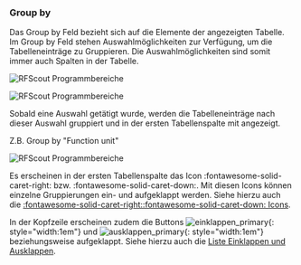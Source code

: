 ### Group by
Das Group by Feld bezieht sich auf die Elemente der angezeigten Tabelle. Im Group by Feld stehen Auswahlmöglichkeiten zur Verfügung, um die Tabelleneinträge zu Gruppieren. Die Auswahlmöglichkeiten sind somit immer auch Spalten in der Tabelle.

![RFScout Programmbereiche](Bilder/RF_SCOUT_groupbyfeld.png)

![RFScout Programmbereiche](Bilder/RF_SCOUT_process_analysis_anzeigebreich_tabelle_1.png)

Sobald eine Auswahl getätigt wurde, werden die Tabelleneinträge nach dieser Auswahl gruppiert und in der ersten Tabellenspalte mit angezeigt.

Z.B. Group by "Function unit"

![RFScout Programmbereiche](Bilder/RF_SCOUT_process_analysis_anzeigebreich_tabelle_groupby_functionunit.png)

Es erscheinen in der ersten Tabellenspalte das Icon :fontawesome-solid-caret-right: bzw. :fontawesome-solid-caret-down:. Mit diesen Icons können einzelne Gruppierungen ein- und aufgeklappt werden. Siehe hierzu auch die [:fontawesome-solid-caret-right::fontawesome-solid-caret-down: Icons](/RFSCOUT/20.13.20/de/appendix/icon.html#caret-right-und-caret-down).

In der Kopfzeile erscheinen zudem die Buttons
![einklappen_primary](Bilder/einklappen_primary.fa02e0a4.svg){: style="width:1em"}
und
![ausklappen_primary](Bilder/ausklappen_primary.09cf35c7.svg){: style="width:1em"} beziehungsweise aufgeklappt.
Siehe hierzu auch die [Liste Einklappen und Ausklappen](/RFSCOUT/20.13.20/de/appendix/icon.html#liste-einklappen-und-ausklappen).